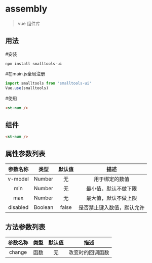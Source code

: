# assembly

> vue 组件库
## 用法
#安装
``` node
npm install smalltools-ui
```

#在main.js全局注册
``` js
import smalltools from 'smalltools-ui'
Vue.use(smalltools)
```
#使用
``` html
<st-num />
```
## 组件

``` html
<st-num />
```
属性参数列表
--
|参数名称|类型|默认值|描述|
|:---:|:---:|:---:|:---:|
|v-model|Number|无|用于绑定的数值|
|min|Number|无|最小值，默认不做下限|
|max|Number|无|最大值，默认不做上限|
|disabled|Boolean|false|是否禁止键入数值，默认允许|


方法参数列表
--
|参数名称|类型|默认值|描述|
|:---:|:---:|:---:|:---:|
|change|函数|无|改变时的回调函数|
